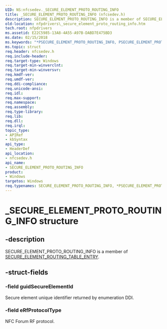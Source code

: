 ```yaml
---
UID: NS:nfcsedev._SECURE_ELEMENT_PROTO_ROUTING_INFO
title: _SECURE_ELEMENT_PROTO_ROUTING_INFO (nfcsedev.h)
description: SECURE_ELEMENT_PROTO_ROUTING_INFO is a member of SECURE_ELEMENT_ROUTING_TABLE_ENTRY.
old-location: nfpdrivers\_secure_element_proto_routing_info.htm
tech.root: nfpdrivers
ms.assetid: E22C5985-13A8-4A55-A97B-DABD7E475BD3
ms.date: 02/15/2018
ms.keywords: "*PSECURE_ELEMENT_PROTO_ROUTING_INFO, PSECURE_ELEMENT_PROTO_ROUTING_INFO, P_SECURE_ELEMENT_PROTO_ROUTING_INFO, P_SECURE_ELEMENT_PROTO_ROUTING_INFO structure pointer [Near-Field Proximity Drivers], SECURE_ELEMENT_PROTO_ROUTING_INFO, SECURE_ELEMENT_PROTO_ROUTING_INFO , SECURE_ELEMENT_PROTO_ROUTING_INFO structure [Near-Field Proximity Drivers], _SECURE_ELEMENT_PROTO_ROUTING_INFO, nfcsedev/P_SECURE_ELEMENT_PROTO_ROUTING_INFO, nfcsedev/_SECURE_ELEMENT_PROTO_ROUTING_INFO, nfpdrivers._secure_element_proto_routing_info"
ms.topic: struct
req.header: nfcsedev.h
req.include-header: 
req.target-type: Windows
req.target-min-winverclnt: 
req.target-min-winversvr: 
req.kmdf-ver: 
req.umdf-ver: 
req.ddi-compliance: 
req.unicode-ansi: 
req.idl: 
req.max-support: 
req.namespace: 
req.assembly: 
req.type-library: 
req.lib: 
req.dll: 
req.irql: 
topic_type:
- APIRef
- kbSyntax
api_type:
- HeaderDef
api_location:
- nfcsedev.h
api_name:
- SECURE_ELEMENT_PROTO_ROUTING_INFO
product:
- Windows
targetos: Windows
req.typenames: SECURE_ELEMENT_PROTO_ROUTING_INFO, *PSECURE_ELEMENT_PROTO_ROUTING_INFO
---
```


# _SECURE_ELEMENT_PROTO_ROUTING_INFO structure


## -description


SECURE_ELEMENT_PROTO_ROUTING_INFO
 is a member of <a href="https://msdn.microsoft.com/library/windows/hardware/dn905628">SECURE_ELEMENT_ROUTING_TABLE_ENTRY</a>. 


## -struct-fields




### -field guidSecureElementId

Secure element unique identifier returned by enumeration DDI.


### -field eRfProtocolType

NFC Forum RF protocol.

